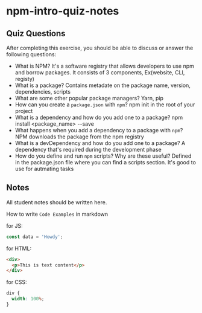 # npm-intro-quiz-notes

## Quiz Questions

After completing this exercise, you should be able to discuss or answer the following questions:

- What is NPM?
  It's a software registry that allows developers to use npm and borrow packages.
  It consists of 3 components, Ex(website, CLI, registy)
- What is a package?
  Contains metadate on the package name, version, dependencies, scripts
- What are some other popular package managers?
  Yarn, pip
- How can you create a `package.json` with `npm`?
  npm init in the root of your project
- What is a dependency and how do you add one to a package?
  npm install <package_name> --save
- What happens when you add a dependency to a package with `npm`?
  NPM downloads the package from the npm registry
- What is a devDependency and how do you add one to a package?
  A dependency that's required during the development phase
- How do you define and run `npm` scripts? Why are these useful?
  Defined in the package.json file where you can find a scripts section.
  It's good to use for autmating tasks

## Notes

All student notes should be written here.

How to write `Code Examples` in markdown

for JS:

```javascript
const data = 'Howdy';
```

for HTML:

```html
<div>
  <p>This is text content</p>
</div>
```

for CSS:

```css
div {
  width: 100%;
}
```
